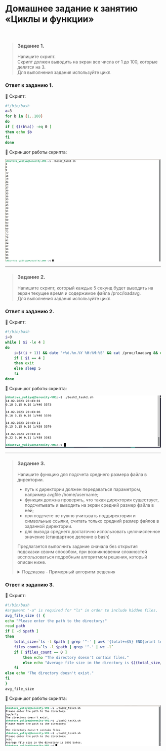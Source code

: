 # Домашнее задание к занятию «Циклы и функции»
<br>

> ### Задание 1.
> Напишите скрипт.  
> Скрипт должен выводить на экран все числа от 1 до 100, которые делятся на 3.  
> Для выполнения задания используйте цикл.
>
### Ответ к заданию 1.
:large_blue_diamond:	Скрипт:

```bash
#!/bin/bash
a=3
for b in {1..100}
do
if [ $((b%a)) -eq 0 ]
then echo $b
fi
done
```

:large_blue_diamond:	Скриншот работы скрипта:

<kbd><img src="/img/bash-2.1.1.png"></kbd>
 
---

> ### Задание 2.
> Напишите скрипт, который каждые 5 секунд будет выводить на экран текущее время и содержимое файла /proc/loadavg.  
> Для выполнения задания используйте цикл.
>
### Ответ к заданию 2.
:large_blue_diamond:	Скрипт:

```bash
#!/bin/bash
i=0
while [ $i -le 4 ]
do
	i=$((i + 1)) && date '+%d.%m.%Y %H:%M:%S' && cat /proc/loadavg && echo ''
	if [ $i == 4 ] 
	then exit
	else sleep 5
	fi
done
```

:large_blue_diamond:	Скриншот работы скрипта:

<kbd><img src="/img/bash-2.2.1.png"></kbd>
 
---

> ### Задание 3.
> Напишите функцию для подсчета среднего размера файла в директории.
> *	путь к директории должен передаваться параметром, например avgfile /home/username;
> *	функция должна проверять, что такая директория существует, подсчитывать и выводить на экран средний размер файла в ней;
> *	при подсчете не нужно учитывать поддиректории и символьные ссылки, считать только средний размер файлов в заданной директории.
> *	для вывода среднего достаточно использовать целочисленное значение (стандартное деление в bash)
>
> Предлагается выполнить задание сначала без открытия подсказки своим способом, при возникновении сложностей воспользоваться подробным алгоритмом решения, который описан ниже.
> <details>
> <summary><h10>Подсказка - Примерный алгоритм решения</h10></summary>
>
> 1.	В скрипте объявите функцию. Поместите аргумент в переменную с понятным названием. Проверьте, существует ли заданная в аргументе директория с помощью if.
> 2.	Внутри функции объявите вспомогательные переменные. Одна переменная будет служить для сохранения суммы размеров всех файлов в директории, а другая будет содержать количество файлов.
> 3.	Для перебора файлов внутри директории используйте цикл for.
> 4.	Внутри цикла с помощью if проверяйте, является ли данный объект файлом.
> 5.	Если это файл, то к переменной суммы добавляйте размер файла и увеличивайте на один переменную с количеством файлов (получить размер одного файла можно с помощью stat -c "%s" filename).
> 6.	После выхода из цикла for (перебора всех файлов в директории), разделите значение переменной с суммой размеров файлов на количество этих файлов и выведите результат на экран.
> 7.	В конце скрипта, вызовите только что написанную функцию с аргументом, например avgfile $1
> 8.	Запускайте скрипт ./script3.sh /home/username и смотрите результат.
> 9.	(необязательно) Если все работает, данную функцию можно добавить к себе в .bash_profile и использовать для работы.
> </details>
>
### Ответ к заданию 3.
:large_blue_diamond:	Скрипт:

```bash
#!/bin/bash
#argument "-a" is required for "ls" in order to include hidden files.
avg_file_size () { 
echo "Please enter the path to the directory:"
read path
if [ -d $path ]
then
	total_size=`ls -l $path | grep '^-' | awk '{total+=$5} END{print total}'`
	files_count=`ls -l $path | grep '^-' | wc -l`
	if [ $files_count == 0 ]
		then echo "The directory doesn't contain files."
		else echo "Average file size in the directory is $((total_size/files_count)) bytes."
	fi
else echo "The directory doesn't exist."
fi
}
avg_file_size
```

:large_blue_diamond:	Скриншот работы скрипта:

<kbd><img src="/img/bash-2.3.1.png"></kbd>

